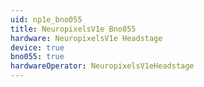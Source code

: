 ```yaml
---
uid: np1e_bno055
title: NeuropixelsV1e Bno055
hardware: NeuropixelsV1e Headstage
device: true
bno055: true
hardwareOperator: NeuropixelsV1eHeadstage
---
```


